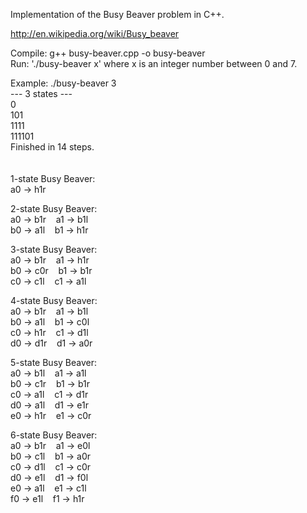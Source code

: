Implementation of the Busy Beaver problem in C++.

http://en.wikipedia.org/wiki/Busy_beaver

Compile: g++ busy-beaver.cpp -o busy-beaver<br>
Run: './busy-beaver x' where x is an integer number between 0 and 7.

Example: ./busy-beaver 3<br>
--- 3 states ---<br>
0<br>
101<br>
1111<br>
111101<br>
Finished in 14 steps.
<br><br><br>
1-state Busy Beaver:<br>
a0 -> h1r

2-state Busy Beaver:<br>
a0 -> b1r&nbsp;&nbsp;&nbsp;&nbsp;a1 -> b1l<br>
b0 -> a1l&nbsp;&nbsp;&nbsp;&nbsp;b1 -> h1r

3-state Busy Beaver:<br>
a0 -> b1r&nbsp;&nbsp;&nbsp;&nbsp;a1 -> h1r<br>
b0 -> c0r&nbsp;&nbsp;&nbsp;&nbsp;b1 -> b1r<br>
c0 -> c1l&nbsp;&nbsp;&nbsp;&nbsp;c1 -> a1l

4-state Busy Beaver:<br>
a0 -> b1r&nbsp;&nbsp;&nbsp;&nbsp;a1 -> b1l<br>
b0 -> a1l&nbsp;&nbsp;&nbsp;&nbsp;b1 -> c0l<br>
c0 -> h1r&nbsp;&nbsp;&nbsp;&nbsp;c1 -> d1l<br>
d0 -> d1r&nbsp;&nbsp;&nbsp;&nbsp;d1 -> a0r

5-state Busy Beaver:<br>
a0 -> b1l&nbsp;&nbsp;&nbsp;&nbsp;a1 -> a1l<br>
b0 -> c1r&nbsp;&nbsp;&nbsp;&nbsp;b1 -> b1r<br>
c0 -> a1l&nbsp;&nbsp;&nbsp;&nbsp;c1 -> d1r<br>
d0 -> a1l&nbsp;&nbsp;&nbsp;&nbsp;d1 -> e1r<br>
e0 -> h1r&nbsp;&nbsp;&nbsp;&nbsp;e1 -> c0r

6-state Busy Beaver:<br>
a0 -> b1r&nbsp;&nbsp;&nbsp;&nbsp;a1 -> e0l<br>
b0 -> c1l&nbsp;&nbsp;&nbsp;&nbsp;b1 -> a0r<br>
c0 -> d1l&nbsp;&nbsp;&nbsp;&nbsp;c1 -> c0r<br>
d0 -> e1l&nbsp;&nbsp;&nbsp;&nbsp;d1 -> f0l<br>
e0 -> a1l&nbsp;&nbsp;&nbsp;&nbsp;e1 -> c1l<br>
f0 -> e1l&nbsp;&nbsp;&nbsp;&nbsp;f1 -> h1r<br>
    
